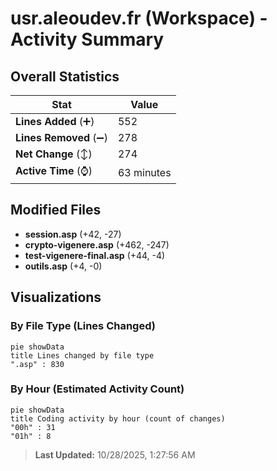 # usr.aleoudev.fr (Workspace) - Activity Summary 

## Overall Statistics

| Stat                   | Value                                                             |
| ---------------------- | ----------------------------------------------------------------- |
| **Lines Added** (➕)   | 552                                          |
| **Lines Removed** (➖) | 278                                        |
| **Net Change** (↕)    | 274                |
| **Active Time** (⌚)   | 63 minutes |


## Modified Files
- **session.asp** (+42, -27)
- **crypto-vigenere.asp** (+462, -247)
- **test-vigenere-final.asp** (+44, -4)
- **outils.asp** (+4, -0)

## Visualizations

### By File Type (Lines Changed)

```mermaid
pie showData
title Lines changed by file type
".asp" : 830
```

### By Hour (Estimated Activity Count)

```mermaid
pie showData
title Coding activity by hour (count of changes)
"00h" : 31
"01h" : 8
```


> **Last Updated:** 10/28/2025, 1:27:56 AM